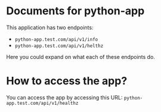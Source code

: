 # Documents for python-app

This application has two endpoints:

- `python-app.test.com/api/v1/info`
- `python-app.test.com/api/v1/helthz`

Here you could expand on what each of these endpoints do.

# How to access the app?

You can access the app by accessing this URL: `python-app.test.com/api/v1/healthz`
